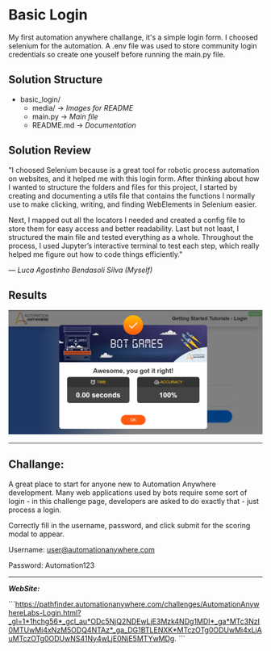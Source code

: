 # Basic Login

My first automation anywhere challange, it's a simple login form. I choosed selenium for the automation.
A .env file was used to store community login credentials so create one youself before running the main.py file.

## Solution Structure

- basic_login/
  - media/ -> *Images for README*
  - main.py -> *Main file*
  - README.md -> *Documentation*

## Solution Review

"I choosed Selenium because is a great tool for robotic process automation on websites, and it
helped me with this login form.
After thinking about how I wanted to structure the folders and files for this project, I started
by creating and documenting a utils file that contains the functions I normally use to make clicking,
writing, and finding WebElements in Selenium easier.

Next, I mapped out all the locators I needed and created a config file to store them for easy access and better readability.
Last but not least, I structured the main file and tested everything as a whole. Throughout the process, I used Jupyter’s interactive terminal to test each step, which really helped me figure out how to code things efficiently."

— *Luca Agostinho Bendasoli Silva (Myself)*


## Results

![Results](media/results.png)

---

## Challange:

A great place to start for anyone new to Automation Anywhere development. Many web applications
used by bots require some sort of login - in this challenge page, developers are asked to do
exactly that - just process a login.

Correctly fill in the username, password, and click submit for the scoring modal to appear.


Username: user@automationanywhere.com

Password: Automation123

---

***WebSite:***

\```https://pathfinder.automationanywhere.com/challenges/AutomationAnywhereLabs-Login.html?_gl=1*1hchg56*_gcl_au*ODc5NjQ2NDEwLjE3Mzk4NDg1MDI*_ga*MTc3NzI0MTUwMi4xNzM5ODQ4NTAz*_ga_DG1BTLENXK*MTczOTg0ODUwMi4xLjAuMTczOTg0ODUwNS41Ny4wLjE0NjE5MTYwMDg.
\```